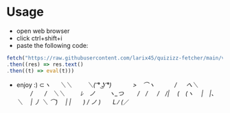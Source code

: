 # Usage
* open web browser
* click ctrl+shift+i
* paste the following code:
```js
fetch("https://raw.githubusercontent.com/larix45/quizizz-fetcher/main/ver2.js")
.then((res) => res.text()
.then((t) => eval(t)))
```
* enjoy :)
⊂_ヽ
　 ＼＼
　　 ＼( ͡° ͜ʖ ͡°)
　　　 >　⌒ヽ
　　　/ 　 へ＼
　　 /　　/　＼＼
　　 ﾚ　ノ　　 ヽ_つ
　　/　/
　 /　/|
　(　(ヽ
　|　|、＼
　| 丿 ＼ ⌒)
　| |　　) /
ノ )　　Lﾉ
(_／
